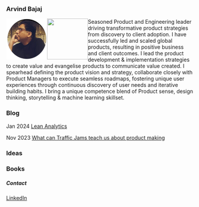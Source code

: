 ### Arvind Bajaj

<img align="left" width="110" height="110" src="https://github.com/arvindbajaj/arvindbajaj.github.io/blob/main/images/arvind.png">
<img align="left" width="110" height="110" src="https://upload.wikimedia.org/wikipedia/commons/f/f5/Jog_Falls_05092016.jpg">

Seasoned Product and Engineering leader driving transformative product strategies from discovery to client adoption. I have successfully led and scaled global products, resulting in positive business and client outcomes. I lead the product development & implementation strategies to create value and evangelise products to communicate value created. I spearhead defining the product vision and strategy, collaborate closely with Product Managers to execute seamless roadmaps, fostering unique user experiences through continuous discovery of user needs and iterative building habits. I bring a unique competence blend of Product sense, design thinking, storytelling & machine learning skillset.

### Blog

Jan 2024 [Lean Analytics](./blogs/lean-analytics.md)

Nov 2023 [What can Traffic Jams teach us about product making](./blogs/traffic-and-product.md)

### Ideas

### Books

##### Contact
[LinkedIn](https://www.linkedin.com/in/arvind-bajaj/)
